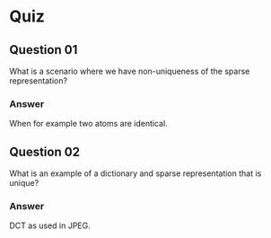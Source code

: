 Quiz
====  

Question 01  
-----------  
What is a scenario where we have non-uniqueness of the sparse representation?  

### Answer  
When for example two atoms are identical.  

Question 02
-----------  
What is an example of a dictionary and sparse representation that is unique?  

### Answer  
DCT as used in JPEG.  